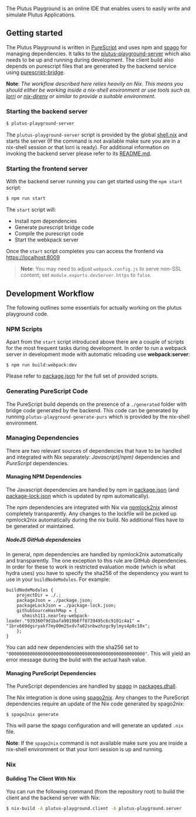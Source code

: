 The Plutus Playground is an online IDE that enables users to easily write and
simulate Plutus Applications.

## Getting started

The Plutus Playground is written in [PureScript](https://www.purescript.org/) and uses npm and [spago](https://github.com/purescript/spago) for managing dependencies. It talks to the [plutus-playground-server](https://github.com/input-output-hk/plutus-apps/tree/master/plutus-playground-server) which also needs to be up and running during development. The client build also depends on purescript files that are generated by the backend service using [purescript-bridge](https://github.com/eskimor/purescript-bridge).

**Note**: _The workflow described here relies heavily on Nix. This means you should either be working inside a nix-shell environment or use tools such as [lorri](https://github.com/target/lorri) or [nix-direnv](https://github.com/nix-community/nix-direnv) or similar to provide a suitable environment._

### Starting the backend server

```bash
$ plutus-playground-server
```

The `plutus-playground-server` script is provided by the global [shell.nix](../shell.nix) and starts the server (If the command
is not available make sure you are in a nix-shell session or that lorri is ready). For additional information on invoking the backend server please refer to its [README.md](https://github.com/input-output-hk/plutus-apps/tree/main/plutus-playground-server).

### Starting the frontend server

With the backend server running you can get started using the `npm start` script:

```bash
$ npm run start
```

The `start` script will:

- Install npm dependencies
- Generate purescript bridge code
- Compile the purescript code
- Start the webkpack server

Once the `start` script completes you can access the frontend via [https://localhost:8009](https://localhost:8009)

> **Note**: You may need to adjust `webpack.config.js` to serve non-SSL content; set
> `module.exports.devServer.https` to `false`.

## Development Workflow

The following outlines some essentials for actually working on the plutus playground code.

### NPM Scripts

Apart from the `start` script introduced above there are a couple of scripts for the most frequent tasks during development. In order to run a webpack server in development mode with automatic reloading use **webpack:server**:

```
$ npm run build:webpack:dev
```

Please refer to [package.json](./package.json) for the full set of provided scripts.

### Generating PureScript Code

The PureScript build depends on the presence of a `./generated` folder with bridge code generated by the backend. This code can
be generated by running `plutus-playground-generate-purs` which is provided by the nix-shell environment.

### Managing Dependencies

There are two relevant sources of dependencies that have to be handled and integrated with Nix separately: _Javascript(/npm)_ dependencies and _PureScript_ dependencies.

#### Managing NPM Dependencies

The Javascript dependencies are handled by npm in [package.json](./package.json) (and [package-lock.json](./package-lock.json) which
is updated by npm automatically).

The npm dependencies are integrated with Nix via [npmlock2nix](https://github.com/tweag/npmlock2nix) almost completely transparently. Any changes to the lockfile will be picked up npmlock2nix automatically during the nix build. No
additional files have to be generated or maintained.

##### NodeJS GitHub dependencies

In general, npm dependencies are handled by npmlock2nix automatically and transparently. The one exception to this rule are
GitHub dependencies. In order for these to work in restricted evaluation mode (which is what hydra uses) you have to specify
the sha256 of the dependency you want to use in your `buildNodeModules`. For example:

```
buildNodeModules {
    projectDir = ./.;
    packageJson = ./package.json;
    packageLockJson = ./package-lock.json;
    githubSourceHashMap = {
      shmish111.nearley-webpack-loader."939360f9d1bafa9019b6ff8739495c6c9101c4a1" = "1brx669dgsryakf7my00m25xdv7a02snbwzhzgc9ylmys4p8c10x";
    };
}
```

You can add new dependencies with the sha256 set to `"0000000000000000000000000000000000000000000000000000"`. This will yield an error
message during the build with the actual hash value.

#### Managing PureScript Dependencies

The PureScript dependencies are handled by [spago](https://github.com/purescript/spago) in [packages.dhall](./packages.dhall).

The Nix integration is done using [spago2nix](https://github.com/justinwoo/spago2nix). Any changes to the PureScript dependencies
require an update of the Nix code generated by spago2nix:

```
$ spago2nix generate
```

This will parse the spago configuration and will generate an updated `.nix` file.

**Note**: If the `spago2nix` command is not available make sure you are inside a nix-shell environment or that your lorri session
is up and running.


### Nix

#### Building The Client With Nix

You can run the following command (from the repository root) to build the client and the
backend server with Nix:

```sh
$ nix-build -A plutus-playground.client -A plutus-playground.server
```
